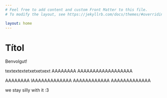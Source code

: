 ```yaml
---
# Feel free to add content and custom Front Matter to this file.
# To modify the layout, see https://jekyllrb.com/docs/themes/#overriding-theme-defaults

layout: home
---
```

# Títol

Benvolgut! 

textextextetxetxetxext AAAAAAAA AAAAAAAAAAAAAAAAAA

AAAAAAAA lAAAAAAAAAAAAA AAAAAAAAAAAA AAAAAAAAAAAAA

we stay silly with it :3
